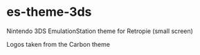# es-theme-3ds
Nintendo 3DS EmulationStation theme for Retropie (small screen)

Logos taken from the Carbon theme